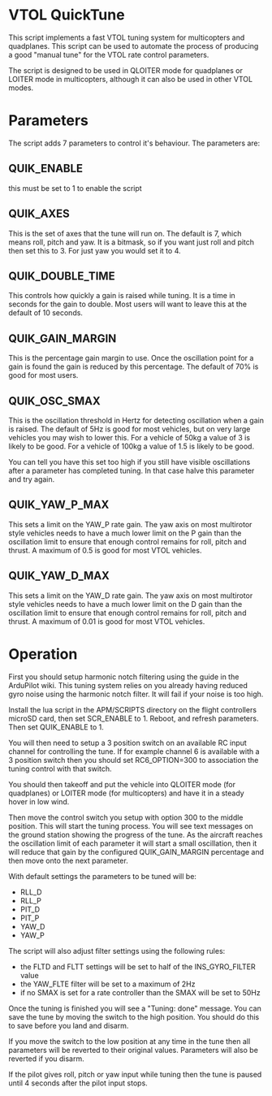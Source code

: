 # VTOL QuickTune

This script implements a fast VTOL tuning system for multicopters and
quadplanes. This script can be used to automate the process of
producing a good "manual tune" for the VTOL rate control parameters.

The script is designed to be used in QLOITER mode for quadplanes or
LOITER mode in multicopters, although it can also be used in other
VTOL modes.

# Parameters

The script adds 7 parameters to control it's behaviour. The parameters
are:

## QUIK_ENABLE

this must be set to 1 to enable the script

## QUIK_AXES

This is the set of axes that the tune will run on. The default is 7,
which means roll, pitch and yaw. It is a bitmask, so if you want just
roll and pitch then set this to 3. For just yaw you would set it to 4.

## QUIK_DOUBLE_TIME

This controls how quickly a gain is raised while tuning. It is a time
in seconds for the gain to double. Most users will want to leave this
at the default of 10 seconds.

## QUIK_GAIN_MARGIN

This is the percentage gain margin to use. Once the oscillation point
for a gain is found the gain is reduced by this percentage. The
default of 70% is good for most users.

## QUIK_OSC_SMAX

This is the oscillation threshold in Hertz for detecting oscillation
when a gain is raised. The default of 5Hz is good for most vehicles,
but on very large vehicles you may wish to lower this. For a vehicle
of 50kg a value of 3 is likely to be good. For a vehicle of 100kg a
value of 1.5 is likely to be good.

You can tell you have this set too high if you still have visible
oscillations after a parameter has completed tuning. In that case
halve this parameter and try again.

## QUIK_YAW_P_MAX

This sets a limit on the YAW_P rate gain. The yaw axis on most
multirotor style vehicles needs to have a much lower limit on the P
gain than the oscillation limit to ensure that enough control remains
for roll, pitch and thrust. A maximum of 0.5 is good for most VTOL
vehicles.

## QUIK_YAW_D_MAX

This sets a limit on the YAW_D rate gain. The yaw axis on most
multirotor style vehicles needs to have a much lower limit on the D
gain than the oscillation limit to ensure that enough control remains
for roll, pitch and thrust. A maximum of 0.01 is good for most VTOL
vehicles.

# Operation

First you should setup harmonic notch filtering using the guide in the
ArduPilot wiki. This tuning system relies on you already having
reduced gyro noise using the harmonic notch filter. It will fail if
your noise is too high.

Install the lua script in the APM/SCRIPTS directory on the flight
controllers microSD card, then set SCR_ENABLE to 1. Reboot, and
refresh parameters. Then set QUIK_ENABLE to 1.

You will then need to setup a 3 position switch on an available RC
input channel for controlling the tune. If for example channel 6 is
available with a 3 position switch then you should set RC6_OPTION=300
to association the tuning control with that switch.

You should then takeoff and put the vehicle into QLOITER mode (for
quadplanes) or LOITER mode (for multicopters) and have it in a steady
hover in low wind.

Then move the control switch you setup with option 300 to the middle
position. This will start the tuning process. You will see text
messages on the ground station showing the progress of the tune. As
the aircraft reaches the oscillation limit of each parameter it will
start a small oscillation, then it will reduce that gain by the
configured QUIK_GAIN_MARGIN percentage and then move onto the next
parameter.

With default settings the parameters to be tuned will be:

 - RLL_D
 - RLL_P
 - PIT_D
 - PIT_P
 - YAW_D
 - YAW_P

The script will also adjust filter settings using the following rules:

 - the FLTD and FLTT settings will be set to half of the INS_GYRO_FILTER value
 - the YAW_FLTE filter will be set to a maximum of 2Hz
 - if no SMAX is set for a rate controller than the SMAX will be set to 50Hz

Once the tuning is finished you will see a "Tuning: done" message. You
can save the tune by moving the switch to the high position. You
should do this to save before you land and disarm.

If you move the switch to the low position at any time in the tune
then all parameters will be reverted to their original
values. Parameters will also be reverted if you disarm.

If the pilot gives roll, pitch or yaw input while tuning then the tune
is paused until 4 seconds after the pilot input stops.
